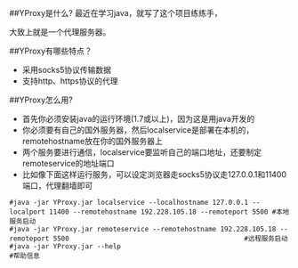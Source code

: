 
##YProxy是什么?
最近在学习java，就写了这个项目练练手，

大致上就是一个代理服务器。

##YProxy有哪些特点？

* 采用socks5协议传输数据
* 支持http、https协议的代理


##YProxy怎么用?

* 首先你必须安装java的运行环境(1.7或以上)，因为这是用java开发的
* 你必须要有自己的国外服务器，然后localservice是部署在本机的，remotehostname放在你的国外服务器上
* 两个服务要进行通信，localservice要监听自己的端口地址，还要制定remoteservice的地址端口
* 比如像下面这样运行服务，可以设定浏览器走socks5协议走127.0.0.1和11400端口，代理翻墙即可

```
#java -jar YProxy.jar localservice --localhostname 127.0.0.1 --localport 11400 --remotehostname 192.228.105.18 --remoteport 5500 #本地服务启动
#java -jar YProxy.jar remoteservice --remotehostname 192.228.105.18 --remoteport 5500                                            #远程服务启动
#java -jar YProxy.jar --help                                             												         #帮助信息
```
